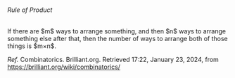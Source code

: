 <h6>Rule of Product</h6>
If there are $m$ ways to arrange something, and then $n$ ways to arrange something else after that, then the number of ways to arrange both of those things is $m×n$.


_Ref._ Combinatorics. Brilliant.org. Retrieved 17:22, January 23, 2024, from https://brilliant.org/wiki/combinatorics/
